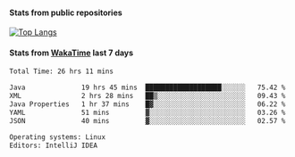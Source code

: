 #### Stats from public repositories

[![Top Langs](https://github-readme-stats.vercel.app/api/top-langs/?username=hyoghurt&layout=compact&exclude_repo=multiserver,docker_compose&langs_count=6)](https://github.com/anuraghazra/github-readme-stats)

#### Stats from [WakaTime](https://wakatime.com/@hyoghurt) last 7 days
<!--START_SECTION:waka-->

```txt
Total Time: 26 hrs 11 mins

Java              19 hrs 45 mins  ███████████████████░░░░░░   75.42 %
XML               2 hrs 28 mins   ██▒░░░░░░░░░░░░░░░░░░░░░░   09.43 %
Java Properties   1 hr 37 mins    █▓░░░░░░░░░░░░░░░░░░░░░░░   06.22 %
YAML              51 mins         ▓░░░░░░░░░░░░░░░░░░░░░░░░   03.26 %
JSON              40 mins         ▓░░░░░░░░░░░░░░░░░░░░░░░░   02.57 %

Operating systems: Linux
Editors: IntelliJ IDEA
```

<!--END_SECTION:waka-->
